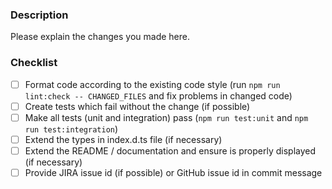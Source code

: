 ### Description
Please explain the changes you made here.

### Checklist
- [ ] Format code according to the existing code style (run `npm run lint:check -- CHANGED_FILES` and fix problems in changed code)
- [ ] Create tests which fail without the change (if possible)
- [ ] Make all tests (unit and integration) pass (`npm run test:unit` and `npm run test:integration`)
- [ ] Extend the types in index.d.ts file (if necessary)
- [ ] Extend the README / documentation and ensure is properly displayed (if necessary)
- [ ] Provide JIRA issue id (if possible) or GitHub issue id in commit message
